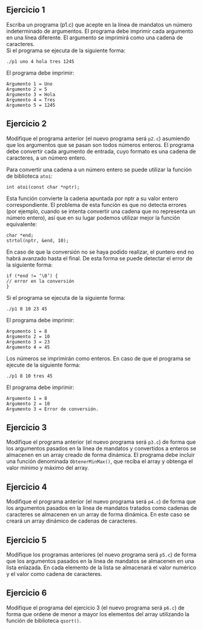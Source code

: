 ## Ejercicio 1
Escriba un programa (p1.c) que acepte en la línea de mandatos un número indeterminado de argumentos. El programa debe imprimir cada argumento en una línea diferente. El argumento se imprimirá como una cadena de caracteres.  
Si el programa se ejecuta de la siguiente forma:
```
./p1 uno 4 hola tres 1245
```
El programa debe imprimir:
```
Argumento 1 = Uno
Argumento 2 = 5
Argumento 3 = Hola
Argumento 4 = Tres
Argumento 5 = 1245
```

## Ejercicio 2
Modifique el programa anterior (el nuevo programa será `p2.c`) asumiendo que los argumentos que se pasan son todos números enteros. El programa debe convertir cada argumento de entrada, cuyo formato es una cadena de caracteres, a un número entero.  

Para convertir una cadena a un número entero se puede utilizar la función de biblioteca `atoi`:
```
int atoi(const char *nptr);
```
Esta función convierte la cadena apuntada por nptr a su valor entero correspondiente. El problema de esta función es que no detecta errores (por ejemplo, cuando se intenta convertir una cadena que no representa un número entero), así que en su lugar podemos utilizar mejor la función equivalente:
```
char *end;
strtol(nptr, &end, 10);
```

En caso de que la conversión no se haya podido realizar, el puntero end no habrá avanzado hasta el final. De esta forma se puede detectar el error de la siguiente forma:
```
if (*end != ‘\0’) {
// error en la conversión
}
```
Si el programa se ejecuta de la siguiente forma:
```
./p1 8 10 23 45
```
El programa debe imprimir:
```
Argumento 1 = 8
Argumento 2 = 10
Argumento 3 = 23
Argumento 4 = 45
```
Los números se imprimirán como enteros. En caso de que el programa se ejecute de la siguiente forma:
```
./p1 8 10 tres 45
```
El programa debe imprimir:
```
Argumento 1 = 8
Argumento 2 = 10
Argumento 3 = Error de conversión.
```

## Ejercicio 3
Modifique el programa anterior (el nuevo programa será `p3.c`) de forma que los argumentos pasados en la línea de mandatos y convertidos a enteros se almacenen en un array creado de forma dinámica. El programa debe incluir una función denominada `ObtenerMinMax()`, que reciba el array y obtenga el valor mínimo y máximo del array.  

## Ejercicio 4
Modifique el programa anterior (el nuevo programa será `p4.c`) de forma que los argumentos pasados en la línea de mandatos tratados como cadenas de caracteres se almacenen en un array de forma dinámica. En este caso se creará un array dinámico de cadenas de caracteres.

## Ejercicio 5
Modifique los programas anteriores (el nuevo programa será `p5.c`) de forma que los argumentos pasados en la línea de mandatos se almacenen en una lista enlazada. En cada elemento de la lista se almacenará el valor numérico y el valor como cadena de caracteres.

## Ejercicio 6
Modifique el programa del ejercicio 3 (el nuevo programa será `p6.c`) de forma que ordene de
menor a mayor los elementos del array utilizando la función de biblioteca `qsort()`.